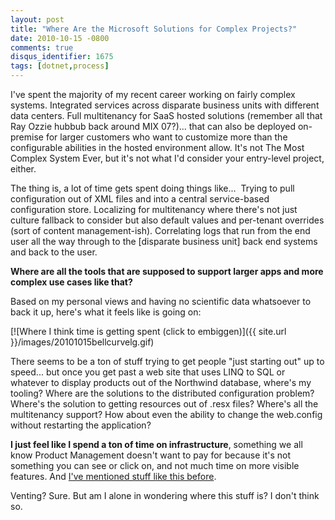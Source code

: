 ```yaml
---
layout: post
title: "Where Are the Microsoft Solutions for Complex Projects?"
date: 2010-10-15 -0800
comments: true
disqus_identifier: 1675
tags: [dotnet,process]
---
```

I've spent the majority of my recent career working on fairly complex
systems. Integrated services across disparate business units with
different data centers. Full multitenancy for SaaS hosted solutions
(remember all that Ray Ozzie hubbub back around MIX 07?)... that can
also be deployed on-premise for larger customers who want to customize
more than the configurable abilities in the hosted environment allow.
It's not The Most Complex System Ever, but it's not what I'd consider
your entry-level project, either.

The thing is, a lot of time gets spent doing things like...  Trying to
pull configuration out of XML files and into a central service-based
configuration store. Localizing for multitenancy where there's not just
culture fallback to consider but also default values and per-tenant
overrides (sort of content management-ish). Correlating logs that run
from the end user all the way through to the [disparate business unit]
back end systems and back to the user.

**Where are all the tools that are supposed to support larger apps and
more complex use cases like that?**

Based on my personal views and having no scientific data whatsoever to
back it up, here's what it feels like is going on:

[![Where I think time is getting spent (click to
embiggen)]({{ site.url }}/images/20101015bellcurvelg.gif)

There seems to be a ton of stuff trying to get people "just starting
out" up to speed... but once you get past a web site that uses LINQ to
SQL or whatever to display products out of the Northwind database,
where's my tooling? Where are the solutions to the distributed
configuration problem? Where's the solution to getting resources out of
.resx files? Where's all the multitenancy support? How about even the
ability to change the web.config without restarting the application?

**I just feel like I spend a ton of time on infrastructure**, something
we all know Product Management doesn't want to pay for because it's not
something you can see or click on, and not much time on more visible
features. And [I've mentioned stuff like this
before](/archive/2009/04/21/challenges-of-multi-tenant-enterprise-asp.net-applications.aspx).

Venting? Sure. But am I alone in wondering where this stuff is? I don't
think so.
